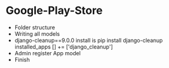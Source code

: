 # Google-Play-Store

* Folder structure
* Writing all models
* django-cleanup==9.0.0 install is pip install django-cleanup
installed_apps [] += ['django_cleanup']
* Admin register App model
* Finish
